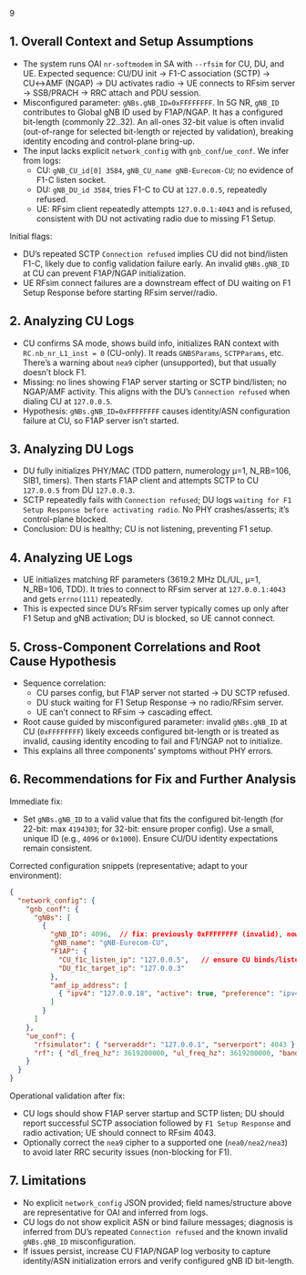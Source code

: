 9

## 1. Overall Context and Setup Assumptions
- The system runs OAI `nr-softmodem` in SA with `--rfsim` for CU, DU, and UE. Expected sequence: CU/DU init → F1-C association (SCTP) → CU↔AMF (NGAP) → DU activates radio → UE connects to RFsim server → SSB/PRACH → RRC attach and PDU session.
- Misconfigured parameter: `gNBs.gNB_ID=0xFFFFFFFF`. In 5G NR, `gNB_ID` contributes to Global gNB ID used by F1AP/NGAP. It has a configured bit-length (commonly 22..32). An all-ones 32-bit value is often invalid (out-of-range for selected bit-length or rejected by validation), breaking identity encoding and control-plane bring-up.
- The input lacks explicit `network_config` with `gnb_conf`/`ue_conf`. We infer from logs:
  - CU: `gNB_CU_id[0] 3584`, `gNB_CU_name gNB-Eurecom-CU`; no evidence of F1-C listen socket.
  - DU: `gNB_DU_id 3584`, tries F1-C to CU at `127.0.0.5`, repeatedly refused.
  - UE: RFsim client repeatedly attempts `127.0.0.1:4043` and is refused, consistent with DU not activating radio due to missing F1 Setup.

Initial flags:
- DU’s repeated SCTP `Connection refused` implies CU did not bind/listen F1-C, likely due to config validation failure early. An invalid `gNBs.gNB_ID` at CU can prevent F1AP/NGAP initialization.
- UE RFsim connect failures are a downstream effect of DU waiting on F1 Setup Response before starting RFsim server/radio.

## 2. Analyzing CU Logs
- CU confirms SA mode, shows build info, initializes RAN context with `RC.nb_nr_L1_inst = 0` (CU-only). It reads `GNBSParams`, `SCTPParams`, etc. There’s a warning about `nea9` cipher (unsupported), but that usually doesn’t block F1.
- Missing: no lines showing F1AP server starting or SCTP bind/listen; no NGAP/AMF activity. This aligns with the DU’s `Connection refused` when dialing CU at `127.0.0.5`.
- Hypothesis: `gNBs.gNB_ID=0xFFFFFFFF` causes identity/ASN configuration failure at CU, so F1AP server isn’t started.

## 3. Analyzing DU Logs
- DU fully initializes PHY/MAC (TDD pattern, numerology µ=1, N_RB=106, SIB1, timers). Then starts F1AP client and attempts SCTP to CU `127.0.0.5` from DU `127.0.0.3`.
- SCTP repeatedly fails with `Connection refused`; DU logs `waiting for F1 Setup Response before activating radio`. No PHY crashes/asserts; it’s control-plane blocked.
- Conclusion: DU is healthy; CU is not listening, preventing F1 setup.

## 4. Analyzing UE Logs
- UE initializes matching RF parameters (3619.2 MHz DL/UL, µ=1, N_RB=106, TDD). It tries to connect to RFsim server at `127.0.0.1:4043` and gets `errno(111)` repeatedly.
- This is expected since DU’s RFsim server typically comes up only after F1 Setup and gNB activation; DU is blocked, so UE cannot connect.

## 5. Cross-Component Correlations and Root Cause Hypothesis
- Sequence correlation:
  - CU parses config, but F1AP server not started → DU SCTP refused.
  - DU stuck waiting for F1 Setup Response → no radio/RFsim server.
  - UE can’t connect to RFsim → cascading effect.
- Root cause guided by misconfigured parameter: invalid `gNBs.gNB_ID` at CU (`0xFFFFFFFF`) likely exceeds configured bit-length or is treated as invalid, causing identity encoding to fail and F1/NGAP not to initialize.
- This explains all three components’ symptoms without PHY errors.

## 6. Recommendations for Fix and Further Analysis
Immediate fix:
- Set `gNBs.gNB_ID` to a valid value that fits the configured bit-length (for 22-bit: max `4194303`; for 32-bit: ensure proper config). Use a small, unique ID (e.g., `4096` or `0x1000`). Ensure CU/DU identity expectations remain consistent.

Corrected configuration snippets (representative; adapt to your environment):

```json
{
  "network_config": {
    "gnb_conf": {
      "gNBs": [
        {
          "gNB_ID": 4096,  // fix: previously 0xFFFFFFFF (invalid), now bounded example
          "gNB_name": "gNB-Eurecom-CU",
          "F1AP": {
            "CU_f1c_listen_ip": "127.0.0.5",   // ensure CU binds/listens here
            "DU_f1c_target_ip": "127.0.0.3"
          },
          "amf_ip_address": [
            { "ipv4": "127.0.0.18", "active": true, "preference": "ipv4" }
          ]
        }
      ]
    },
    "ue_conf": {
      "rfsimulator": { "serveraddr": "127.0.0.1", "serverport": 4043 },
      "rf": { "dl_freq_hz": 3619200000, "ul_freq_hz": 3619200000, "band": 78, "n_rb_dl": 106, "scs_khz": 30 }
    }
  }
}
```

Operational validation after fix:
- CU logs should show F1AP server startup and SCTP listen; DU should report successful SCTP association followed by `F1 Setup Response` and radio activation; UE should connect to RFsim 4043.
- Optionally correct the `nea9` cipher to a supported one (`nea0/nea2/nea3`) to avoid later RRC security issues (non-blocking for F1).

## 7. Limitations
- No explicit `network_config` JSON provided; field names/structure above are representative for OAI and inferred from logs.
- CU logs do not show explicit ASN or bind failure messages; diagnosis is inferred from DU’s repeated `Connection refused` and the known invalid `gNBs.gNB_ID` misconfiguration.
- If issues persist, increase CU F1AP/NGAP log verbosity to capture identity/ASN initialization errors and verify configured gNB ID bit-length.
